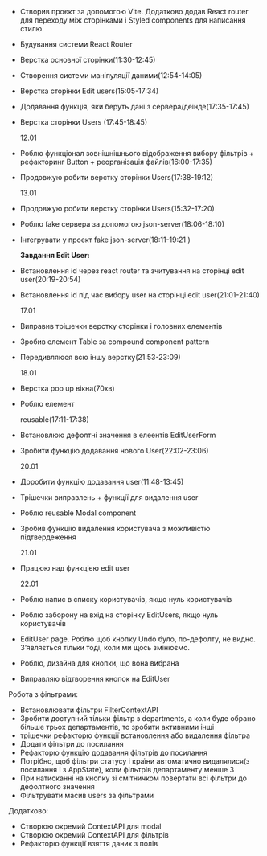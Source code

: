 - Створив проєкт за допомогою Vite. Додатково додав React router для переходу між сторінками і Styled components для написання стилю.

- Будування системи React Router
- Верстка основної сторінки(11:30-12:45)
- Cтворення системи маніпуляції даними(12:54-14:05)
- Верстка сторінки Edit users(15:05-17:34)
- Додавання функція, яки беруть дані з сервера/деінде(17:35-17:45)
- Верстка сторінки Users (17:45-18:45)

  12.01

- Роблю функціонал зовнішнішнього відображення вибору фільтрів + рефакторинг Button + реорганізація файлів(16:00-17:35)
- Продовжую робити верстку сторінки Users(17:38-19:12)

  13.01

- Продовжую робити верстку сторінки Users(15:32-17:20)
- Роблю fake сервера за допомогою json-server(18:06-18:10)
- Інтегрувати у проєкт fake json-server(18:11-19:21 )

  **Завдання Edit User:**

- Встановлення id через react router та зчитування на сторінці edit user(20:19-20:54)
- Встановлення id під час вибору user на сторінці edit user(21:01-21:40)

  17.01

- Виправив трішечки верстку сторінки і головних елементів
- Зробив елемент Table за compound component pattern
- Передивляюся всю іншу верстку(21:53-23:09)

  18.01

- Верстка pop up вікна(70хв)
- Роблю елемент <Form> reusable(17:11-17:38)
- Встановлюю дефолтні значення в елеентів EditUserForm
- Зробити функцію додавання нового User(22:02-23:06)

  20.01

- Доробити функцію додавання user(11:48-13:45)
- Трішечки виправлень + функції для видалення user
- Роблю reusable Modal component
- Зробив функцію видалення користувача з можливістю підтвердеження

  21.01

- Працюю над функцією edit user

  22.01

- Роблю напис в списку користувачів, якщо нуль користувачів
- Роблю заборону на вхід на сторінку EditUsers, якщо нуль користувачів
- EditUser page. Роблю щоб кнопку Undo було, по-дефолту, не видно. Зʼявляється тільки тоді, коли ми щось змінюємо.
- Роблю, дизайна для кнопки, що вона вибрана
- Виправляю відтворення кнопок на EditUser

Робота з фільтрами:

- Встановлювати фільтри FilterContextAPI
- Зробити доступний тільки фільтр з departments, а коли буде обрано більше трьох департаментів, то зробити активними інші
- трішечки рефакторю функції встановлення або видалення фільтра
- Додати фільтри до посилання
- Рефакторю функцію додавання фільтрів до посилання
- Потрібно, щоб фільтри статусу і країни автоматично видалялися(з посилання і з AppState), коли фільтрів департаменту менше 3
- При натисканні на кнопку зі смітничком повертати всі фільтри до дефолтного значення
- Фільтрувати масив users за фільтрами

Додатково:

- Створюю окремий ContextAPI для modal
- Створюю окремий ContextAPI для фільтрів
- Рефакторю функції взяття даних з полів
